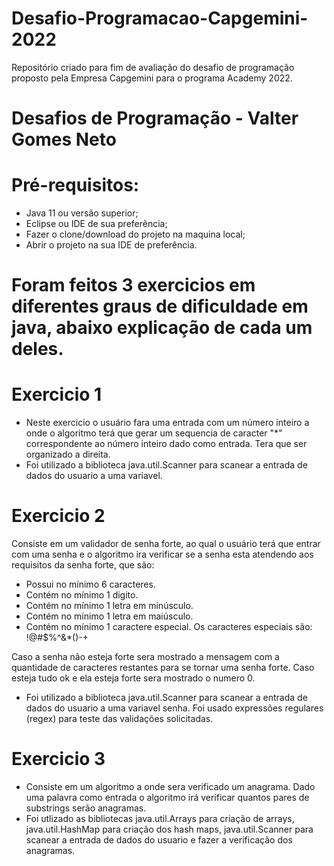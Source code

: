 # Desafio-Programacao-Capgemini-2022
Repositório criado para fim de avaliação do desafio de programação proposto pela Empresa Capgemini para o programa Academy 2022.

# Desafios de Programação - Valter Gomes Neto

# Pré-requisitos:
- Java 11 ou versão superior;
- Eclipse ou IDE de sua preferência;
- Fazer o clone/download do projeto na maquina local;
- Abrir o projeto na sua IDE de preferência.


# Foram feitos 3 exercicios em diferentes graus de dificuldade em java, abaixo explicação de cada um deles.

# Exercicio 1
- Neste exercicio o usuário fara uma entrada com um número inteiro a onde o algoritmo terá que gerar um sequencia de caracter "*" correspondente ao número inteiro dado como entrada. Tera que ser organizado a direita.
- Foi utilizado a biblioteca java.util.Scanner para scanear a entrada de dados do usuario a uma variavel.

# Exercicio 2
Consiste em um validador de senha forte, ao qual o usuário terá que entrar com uma senha e o algoritmo ira verificar se a senha esta atendendo aos requisitos da senha forte, que são:

* Possui no mínimo 6 caracteres.
* Contém no mínimo 1 digito.
* Contém no mínimo 1 letra em minúsculo.
* Contém no mínimo 1 letra em maiúsculo.
* Contém no mínimo 1 caractere especial. Os caracteres especiais são: !@#$%^&*()-+

Caso a senha não esteja forte sera mostrado a mensagem com a quantidade de caracteres restantes para se tornar uma senha forte. Caso esteja tudo ok e ela esteja forte sera mostrado o numero 0.
- Foi utilizado a biblioteca java.util.Scanner para scanear a entrada de dados do usuario a uma variavel senha. Foi usado expressões regulares (regex) para teste das validações solicitadas.

# Exercicio 3

- Consiste em um algoritmo a onde sera verificado um anagrama. Dado uma palavra como entrada o algoritmo irá verificar quantos pares de substrings serão anagramas.
- Foi utlizado as bibliotecas java.util.Arrays para criação de arrays, java.util.HashMap para criação dos hash maps, java.util.Scanner para scanear a entrada de dados do usuario e fazer a verificação dos anagramas.



